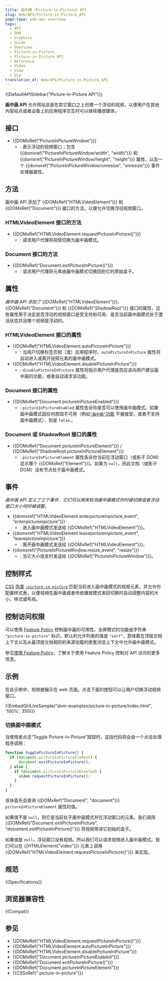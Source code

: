 ```yaml
---
title: 画中画（Picture-in-Picture）API
slug: Web/API/Picture-in-Picture_API
page-type: web-api-overview
tags:
  - API
  - DOM
  - Graphics
  - Guide
  - Overview
  - Picture-in-Picture
  - Picture-in-Picture API
  - Reference
  - Video
  - View
  - pip
translation_of: Web/API/Picture-in-Picture_API
---
```

{{DefaultAPISidebar("Picture-in-Picture API")}}

**画中画 API** 允许网站总是在其它窗口之上创建一个浮动的视频，以便用户在其他内容站点或者设备上的应用程序交互时可以继续播放媒体。

## 接口

- {{DOMxRef("PictureInPictureWindow")}}
  - : 表示浮动的视频窗口；包含 {{domxref("PictureInPictureWindow/width", "width")}} 和 {{domxref("PictureInPictureWindow/height", "height")}} 属性，以及一个 {{domxref("PictureInPictureWindow/onresize", "onresize")}} 事件处理器属性。

## 方法

画中画 API 添加了 {{DOMxRef("HTMLVideoElement")}} 和 {{DOMxRef("Document")}} 接口的方法，以便允许切换浮动视频窗口。

### HTMLVideoElement 接口的方法

- {{DOMxRef("HTMLVideoElement.requestPictureInPicture()")}}
  - : 请求用户代理将视频切换为画中画模式。

### Document 接口的方法

- {{DOMxRef("Document.exitPictureInPicture()")}}
  - : 请求用户代理将元素由画中画模式切换回到它的原始盒子。

## 属性

*画中画 API 添加了* {{DOMxRef("HTMLVideoElement")}}、{{DOMxRef("Document")}} 和 {{DOMxRef("ShadowRoot")}} 接口的属性，这些属性用于决定是否浮动的视频窗口是受支持和可用、是否当前画中画模式处于激活状态并且哪个视频是浮动的。

### HTMLVideoElement 接口的属性

- {{DOMxRef("HTMLVideoElement.autoPictureInPicture")}}
  - : 当用户切换标签页和（或）应用程序时，`autoPictureInPicture` 属性将自动进入或离开视频元素的画中画模式。
- {{DOMxRef("HTMLVideoElement.disablePictureInPicture")}}
  - : `disablePictureInPicture` 属性将指示用户代理是否应该向用户建议画中画的功能，或者自动请求该功能。

### Document 接口的属性

- {{DOMxRef("Document.pictureInPictureEnabled")}}
  - : `pictureInPictureEnabled` 属性告诉你是否可以使用画中画模式。如果画中画模式因任何原因不可用（例如[`"画中画"`功能](/zh-CN/docs/Web/HTTP/Headers/Feature-Policy/picture-in-picture) 不被接受，或者不支持画中画模式），则是 `false` 。

### Document 或 ShadowRoot 接口的属性

- {{DOMxRef("Document.pictureInPictureElement")}} / {{DOMxRef("ShadowRoot.pictureInPictureElement")}}
  - : `pictureInPictureElement` 属性告诉你当前在浮动窗口（或影子 DOM）显示哪个 {{DOMxRef("Element")}}。如果为 `null`，则此文档（或影子 DOM）没有节点处于画中画模式。

## 事件

_画中画 API 定义了三个事件，它们可以用来检测画中画模式何时被切换或者浮动窗口大小何时被调整。_

- {{domxref("HTMLVideoElement.enterpictureinpicture_event", "enterpictureinpicture")}}
  - : 进入画中画模式发送给 {{DOMxRef("HTMLVideoElement")}}。
- {{domxref("HTMLVideoElement.leavepictureinpicture_event", "leavepictureinpicture")}}
  - : 离开画中画模式发送给 {{DOMxRef("HTMLVideoElement")}}。
- {{domxref("PictureInPictureWindow.resize_event", "resize")}}
  - : 当它大小改变时发送给 {{DOMxRef("PictureInPictureWindow")}}。

## 控制样式

[CSS](/zh-CN/docs/Web/CSS) [伪类](/zh-CN/docs/Web/CSS/Pseudo-classes) [`:picture-in-picture`](/zh-CN/docs/Web/CSS/:picture-in-picture) 匹配当前进入画中画模式的视频元素，并允许你配置样式表，以便视频在画中画或者传统播放模式来回切换时自动调整内容的大小、样式或布局。

## 控制访问权限

可以使用 [Feature Policy](/zh-CN/docs/Web/HTTP/Feature_Policy) 控制画中画的可用性。全屏模式的功能由字符串 `"picture-in-picture"` 标识，默认的允许列表的值是 `"self"`，意味着在顶级文档上下文以及从最顶层文档相同的来源加载的嵌套浏览上下文中允许画中画模式。

参见[使用 Feature Policy](/zh-CN/docs/Web/HTTP/Feature_Policy/Using_Feature_Policy)，了解关于使用 Feature Policy 控制对 API 访问的更多信息。

## 示例

在此示例中，视频被展示在 web 页面。点击下面的按钮可以让用户切换浮动视频窗口。

{{EmbedGHLiveSample("dom-examples/picture-in-picture/index.html", '100%', 350)}}

### 切换画中画模式

当使用者点击“Toggle Picture-in-Picture”按钮时，这段代码将会由一个点击处理程序调用：

```js
function togglePictureInPicture() {
  if (document.pictureInPictureElement) {
      document.exitPictureInPicture();
  } else {
    if (document.pictureInPictureEnabled) {
      video.requestPictureInPicture();
    }
  }
}
```

该块首先会查询 {{DOMxRef("Document", "document")}} `pictureInPictureElement` 属性的值。

如果值不是 `null`，则它是当前处于画中画模式并在浮动窗口的元素。我们调用 {{DOMxRef("Document.exitPictureInPicture", "document.exitPictureInPicture()")}} 将视频带进它初始的盒子。

如果值是 `null`，浮动窗口没有视频。所以我们可以请求视频进入画中画模式。我们可以在 {{HTMLElement("video")}} 元素上调用 {{DOMxRef("HTMLVideoElement.requestPictureInPicture()")}} 来实现。

## 规范

{{Specifications}}

## 浏览器兼容性

{{Compat}}

## 参见

- {{DOMxRef("HTMLVideoElement.requestPictureInPicture()")}}
- {{DOMxRef("HTMLVideoElement.autoPictureInPicture")}}
- {{DOMxRef("HTMLVideoElement.disablePictureInPicture")}}
- {{DOMxRef("Document.pictureInPictureEnabled")}}
- {{DOMxRef("Document.exitPictureInPicture()")}}
- {{DOMxRef("Document.pictureInPictureElement")}}
- {{CSSxRef(":picture-in-picture")}}
